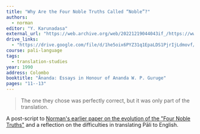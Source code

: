 ```yaml
---
title: "Why Are the Four Noble Truths Called “Noble”?"
authors:
  - norman
editor: "Y. Karunadasa"
external_url: "https://web.archive.org/web/20221219044043if_/https://www.ahandfulofleaves.org/documents/Articles/Why%20are%20the%20Four%20Noble%20Truths%20Called%20Noble_Norman_PTS_2008.pdf"
drive_links:
  - "https://drive.google.com/file/d/1he5oix6PYZ31q1EpaLDS1PjrIjLdmovf/view?usp=drivesdk"
course: pali-language
tags:
  - translation-studies
year: 1990
address: Colombo
booktitle: "Ānanda: Essays in Honour of Ananda W. P. Guruge"
pages: "11--13"
---
```


> The one they chose was perfectly correct, but it was only part of the translation.

A post-script to [Norman's earlier paper on the evolution of the "Four Noble Truths"](/content/papers/four-noble-truths_norman) and a reflection on the difficulties in translating Pāli to English.
